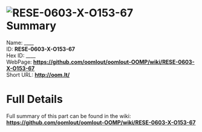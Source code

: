 
![RESE-0603-X-O153-67](https://github.com/oomlout/oomlout-OOMP/blob/master/parts/RESE-0603-X-O153-67/RESE-0603-X-O153-67_420.jpg)   
Summary
=================
  
Name: ____    
ID: __RESE-0603-X-O153-67__   
Hex ID: ____   
WebPage: __https://github.com/oomlout/oomlout-OOMP/wiki/RESE-0603-X-O153-67__   
Short URL: __http://oom.lt/__   

Full Details
==========================
Full summary of this part can be found in the wiki:   
__https://github.com/oomlout/oomlout-OOMP/wiki/RESE-0603-X-O153-67__    

